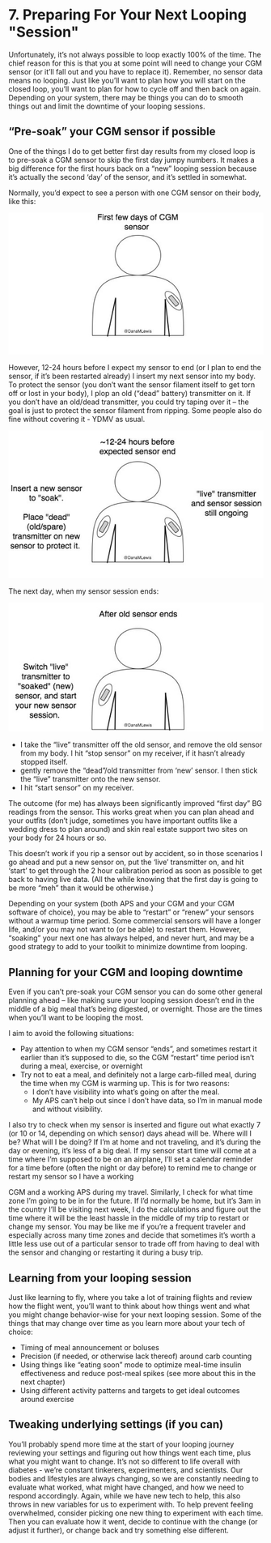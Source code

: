 # 7. Preparing For Your Next Looping "Session"

Unfortunately, it’s not always possible to loop exactly 100% of the time. The chief reason for this is that you at some point will need to change your CGM sensor \(or it’ll fall out and you have to replace it\). Remember, no sensor data means no looping. Just like you’ll want to plan how you will start on the closed loop, you’ll want to plan for how to cycle off and then back on again. Depending on your system, there may be things you can do to smooth things out and limit the downtime of your looping sessions.

## “Pre-soak” your CGM sensor if possible

One of the things I do to get better first day results from my closed loop is to pre-soak a CGM sensor to skip the first day jumpy numbers. It makes a big difference for the first hours back on a “new” looping session because it’s actually the second ‘day’ of the sensor, and it’s settled in somewhat.

Normally, you’d expect to see a person with one CGM sensor on their body, like this:

![](.gitbook/assets/soaking_sensor_step1_danamlewis.jpg)

However, 12-24 hours before I expect my sensor to end \(or I plan to end the sensor, if it’s been restarted already\) I insert my next sensor into my body. To protect the sensor \(you don’t want the sensor filament itself to get torn off or lost in your body\), I plop an old \(“dead” battery\) transmitter on it. If you don’t have an old/dead transmitter, you could try taping over it – the goal is just to protect the sensor filament from ripping. Some people also do fine without covering it - YDMV as usual.

![](.gitbook/assets/soaking_sensor_step2_danamlewis.jpg)

The next day, when my sensor session ends:

![](.gitbook/assets/soaking_sensor_step3_danamlewis.jpg)

* I take the “live” transmitter off the old sensor, and remove the old sensor from my body. I hit “stop sensor” on my receiver, if it hasn’t already stopped itself.
*  gently remove the “dead”/old transmitter from ‘new’ sensor. I then stick the “live” transmitter onto the new sensor.
* I hit “start sensor” on my receiver.

The outcome \(for me\) has always been significantly improved “first day” BG readings from the sensor. This works great when you can plan ahead and your outfits \(don’t judge, sometimes you have important outfits like a wedding dress to plan around\) and skin real estate support two sites on your body for 24 hours or so.

This doesn’t work if you rip a sensor out by accident, so in those scenarios I go ahead and put a new sensor on, put the ‘live’ transmitter on, and hit ‘start’ to get through the 2 hour calibration period as soon as possible to get back to having live data. \(All the while knowing that the first day is going to be more “meh” than it would be otherwise.\)

Depending on your system \(both APS and your CGM and your CGM software of choice\), you may be able to “restart” or “renew” your sensors without a warmup time period. Some commercial sensors will have a longer life, and/or you may not want to \(or be able\) to restart them. However, “soaking” your next one has always helped, and never hurt, and may be a good strategy to add to your toolkit to minimize downtime from looping.

## Planning for your CGM and looping downtime

Even if you can’t pre-soak your CGM sensor you can do some other general planning ahead – like making sure your looping session doesn’t end in the middle of a big meal that’s being digested, or overnight. Those are the times when you’ll want to be looping the most.

I aim to avoid the following situations:

* Pay attention to when my CGM sensor “ends”, and sometimes restart it earlier than it’s supposed to die, so the CGM “restart” time period isn’t during a meal, exercise, or overnight
* Try not to eat a meal, and definitely not a large carb-filled meal, during the time when my CGM is warming up. This is for two reasons:
  * I don’t have visibility into what’s going on after the meal.
  * My APS can’t help out since I don’t have data, so I’m in manual mode and without visibility.

I also try to check when my sensor is inserted and figure out what exactly 7 \(or 10 or 14, depending on which sensor\) days ahead will be. Where will I be? What will I be doing? If I’m at home and not traveling, and it’s during the day or evening, it’s less of a big deal. If my sensor start time will come at a time where I’m supposed to be on an airplane, I’ll set a calendar reminder for a time before \(often the night or day before\) to remind me to change or restart my sensor so I have a working

CGM and a working APS during my travel. Similarly, I check for what time zone I’m going to be in for the future. If I’d normally be home, but it’s 3am in the country I’ll be visiting next week, I do the calculations and figure out the time where it will be the least hassle in the middle of my trip to restart or change my sensor. You may be like me if you’re a frequent traveler and especially across many time zones and decide that sometimes it’s worth a little less use out of a particular sensor to trade off from having to deal with the sensor and changing or restarting it during a busy trip.

## Learning from your looping session

Just like learning to fly, where you take a lot of training flights and review how the flight went, you’ll want to think about how things went and what you might change behavior-wise for your next looping session. Some of the things that may change over time as you learn more about your tech of choice:

* Timing of meal announcement or boluses
* Precision \(if needed, or otherwise lack thereof\) around carb counting
* Using things like “eating soon” mode to optimize meal-time insulin effectiveness and reduce post-meal spikes \(see more about this in the next chapter\)
* Using different activity patterns and targets to get ideal outcomes around exercise

## Tweaking underlying settings \(if you can\)

You’ll probably spend more time at the start of your looping journey reviewing your settings and figuring out how things went each time, plus what you might want to change. It’s not so different to life overall with diabetes - we’re constant tinkerers, experimenters, and scientists. Our bodies and lifestyles are always changing, so we are constantly needing to evaluate what worked, what might have changed, and how we need to respond accordingly. Again, while we have new tech to help, this also throws in new variables for us to experiment with. To help prevent feeling overwhelmed, consider picking one new thing to experiment with each time. Then you can evaluate how it went, decide to continue with the change \(or adjust it further\), or change back and try something else different.

